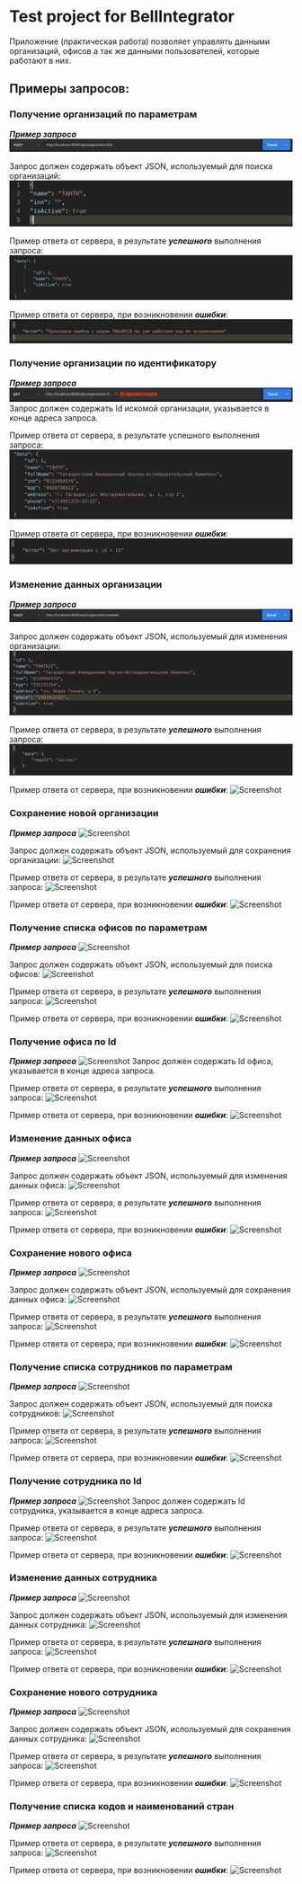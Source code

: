 # Test project for BellIntegrator

Приложение (практическая работа) позволяет управлять данными организаций,
офисов а так же данными пользователей, которые работают в них.

## Примеры запросов:

### Получение организаций по параметрам

***Пример запроса***
![Screenshot](https://github.com/HunsonAbadeer1989/TestIntegrator/blob/master/images/Organizations/Screenshot%202021-05-06%20at%2018.23.18.png)

Запрос должен содержать объект JSON, используемый для поиска организаций:
![Screenshot](https://github.com/HunsonAbadeer1989/TestIntegrator/blob/master/images/Organizations/Screenshot%202021-05-06%20at%2018.32.48.png)

Пример ответа от сервера, в результате ***успешного*** выполнения запроса:
![Screenshot](https://github.com/HunsonAbadeer1989/TestIntegrator/blob/master/images/Organizations/Screenshot%202021-05-06%20at%2018.36.28.png)

Пример ответа от сервера, при возникновении ***ошибки***:
![Screenshot](https://github.com/HunsonAbadeer1989/TestIntegrator/blob/master/images/Organizations/Screenshot%202021-05-06%20at%2018.45.11.png)

### Получение организации по идентификатору

***Пример запроса***
![Screenshot](https://github.com/HunsonAbadeer1989/TestIntegrator/blob/master/images/Organizations/Screenshot%202021-05-06%20at%2018.56.50.png)
Запрос должен содержать Id искомой организации, указывается в конце адреса запроса.

Пример ответа от сервера, в результате успешного выполнения запроса:
![Screenshot](https://github.com/HunsonAbadeer1989/TestIntegrator/blob/master/images/Organizations/Screenshot%202021-05-06%20at%2019.02.23.png)

Пример ответа от сервера, при возникновении ***ошибки***:
![Screenshot](https://github.com/HunsonAbadeer1989/TestIntegrator/blob/master/images/Organizations/Screenshot%202021-05-06%20at%2019.16.41.png)

### Изменение данных организации 

***Пример запроса***
![Screenshot](https://github.com/HunsonAbadeer1989/TestIntegrator/blob/master/images/Organizations/Screenshot%202021-05-06%20at%2019.48.11.png)

Запрос должен содержать объект JSON, используемый для изменения организации:
![Screenshot](https://github.com/HunsonAbadeer1989/TestIntegrator/blob/master/images/Organizations/Screenshot%202021-05-06%20at%2019.48.22.png)

Пример ответа от сервера, в результате ***успешного*** выполнения запроса:
![Screenshot](https://github.com/HunsonAbadeer1989/TestIntegrator/blob/master/images/Organizations/Screenshot%202021-05-06%20at%2019.48.28.png)

Пример ответа от сервера, при возникновении ***ошибки***:
![Screenshot]()

### Сохранение новой организации 

***Пример запроса***
![Screenshot]()

Запрос должен содержать объект JSON, используемый для сохранения организации:
![Screenshot]()

Пример ответа от сервера, в результате ***успешного*** выполнения запроса:
![Screenshot]()

Пример ответа от сервера, при возникновении ***ошибки***:
![Screenshot]()

### Получение списка офисов по параметрам

***Пример запроса***
![Screenshot]()

Запрос должен содержать объект JSON, используемый для поиска офисов:
![Screenshot]()

Пример ответа от сервера, в результате ***успешного*** выполнения запроса:
![Screenshot]()

Пример ответа от сервера, при возникновении ***ошибки***:
![Screenshot]()

### Получение офиса по Id

***Пример запроса***
![Screenshot]()
Запрос должен содержать Id офиса, указывается в конце адреса запроса.

Пример ответа от сервера, в результате ***успешного*** выполнения запроса:
![Screenshot]()

Пример ответа от сервера, при возникновении ***ошибки***:
![Screenshot]()

### Изменение данных офиса

***Пример запроса***
![Screenshot]()

Запрос должен содержать объект JSON, используемый для изменения данных офиса:
![Screenshot]()

Пример ответа от сервера, в результате ***успешного*** выполнения запроса:
![Screenshot]()

Пример ответа от сервера, при возникновении ***ошибки***:
![Screenshot]()

### Сохранение нового офиса

***Пример запроса***
![Screenshot]()

Запрос должен содержать объект JSON, используемый для сохранения данных офиса:
![Screenshot]()

Пример ответа от сервера, в результате ***успешного*** выполнения запроса:
![Screenshot]()

Пример ответа от сервера, при возникновении ***ошибки***:
![Screenshot]()

### Получение списка сотрудников по параметрам

***Пример запроса***
![Screenshot]()

Запрос должен содержать объект JSON, используемый для поиска сотрудников:
![Screenshot]()

Пример ответа от сервера, в результате ***успешного*** выполнения запроса:
![Screenshot]()

Пример ответа от сервера, при возникновении ***ошибки***:
![Screenshot]()

### Получение сотрудника по Id

***Пример запроса***
![Screenshot]()
Запрос должен содержать Id сотрудника, указывается в конце адреса запроса.

Пример ответа от сервера, в результате ***успешного*** выполнения запроса:
![Screenshot]()

Пример ответа от сервера, при возникновении ***ошибки***:
![Screenshot]()

### Изменение данных сотрудника

***Пример запроса***
![Screenshot]()

Запрос должен содержать объект JSON, используемый для изменения данных сотрудника:
![Screenshot]()

Пример ответа от сервера, в результате ***успешного*** выполнения запроса:
![Screenshot]()

Пример ответа от сервера, при возникновении ***ошибки***:
![Screenshot]()

### Сохранение нового сотрудника

***Пример запроса***
![Screenshot]()

Запрос должен содержать объект JSON, используемый для сохранения данных сотрудника:
![Screenshot]()

Пример ответа от сервера, в результате ***успешного*** выполнения запроса:
![Screenshot]()

Пример ответа от сервера, при возникновении ***ошибки***:
![Screenshot]()

### Получение списка кодов и наименований стран

***Пример запроса***
![Screenshot]()

Пример ответа от сервера, в результате ***успешного*** выполнения запроса:
![Screenshot]()

Пример ответа от сервера, при возникновении ***ошибки***:
![Screenshot]()
